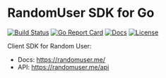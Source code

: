 # RandomUser SDK for Go

[![Build Status][build-status-svg]][build-status-url]
[![Go Report Card][goreport-svg]][goreport-url]
[![Docs][docs-godoc-svg]][docs-godoc-url]
[![License][license-svg]][license-url]

 [build-status-svg]: https://github.com/grokify/go-randomuser/workflows/build/badge.svg
 [build-status-url]: https://github.com/grokify/go-randomuser/actions
 [goreport-svg]: https://goreportcard.com/badge/github.com/grokify/go-randomuser
 [goreport-url]: https://goreportcard.com/report/github.com/grokify/go-randomuser
 [docs-godoc-svg]: https://pkg.go.dev/badge/github.com/grokify/go-randomuser
 [docs-godoc-url]: https://pkg.go.dev/github.com/grokify/go-randomuser
 [license-svg]: https://img.shields.io/badge/license-MIT-blue.svg
 [license-url]: https://github.com/grokify/go-randomuser/blob/master/LICENSE

Client SDK for Random User:

* Docs: https://randomuser.me/
* API: https://randomuser.me/api